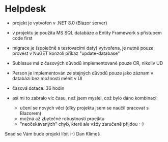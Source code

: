 # Helpdesk
- projekt je vytvořen v .NET 8.0 (Blazor server)
- v projektu je použita MS SQL databáze a Entity Framework s přístupem code first
- migrace je (společně s testovacími daty) vytvořena, je nutné pouze provést v NuGET konzoli příkaz "update-database"
- SubIssue má z časových důvodů implementované pouze CR, nikoliv UD
- Person je implementován ze stejných důvodů pouze jako záznam v databázi bez možnosti měnit v UI


- časová dotace: 36 hodin
 - asi mi to zabralo víc času, než jsem myslel, což bylo dáno kombinací:
	- učení se nových věcí (díky projektu jsem se naučil pracovat s Blazorem)
	- možná až zbytečné robustnosti proejktu
	- "neočekávaných" chyb, které ale vždy zaručeně přijdou :-)

Snad se Vám bude projekt líbit :-)
Dan Klimeš